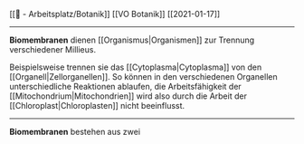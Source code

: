 [[📝 - Arbeitsplatz/Botanik]] [[VO Botanik]] [[2021-01-17]]

---

**Biomembranen** dienen [[Organismus|Organismen]] zur Trennung verschiedener Millieus.

Beispielsweise trennen sie das [[Cytoplasma|Cytoplasma]] von den [[Organell|Zellorganellen]]. So können in den verschiedenen Organellen unterschiedliche Reaktionen ablaufen, die Arbeitsfähigkeit der [[Mitochondrium|Mitochondrien]] wird also durch die Arbeit der [[Chloroplast|Chloroplasten]] nicht beeinflusst.

---

**Biomembranen** bestehen aus zwei 
